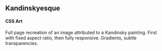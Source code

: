 ## Kandinskyesque

#### CSS Art

Full page recreation of an image attributed to a Kandinsky painting. First with fixed aspect ratio, then fully responsive. Gradients, subtle transparencies.
